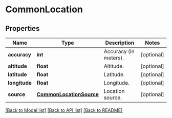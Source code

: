 # CommonLocation

## Properties
Name | Type | Description | Notes
------------ | ------------- | ------------- | -------------
**accuracy** | **int** | Accuracy (in meters). | [optional] 
**altitude** | **float** | Altitude. | [optional] 
**latitude** | **float** | Latitude. | [optional] 
**longitude** | **float** | Longitude. | [optional] 
**source** | [**CommonLocationSource**](CommonLocationSource.md) | Location source. | [optional] 

[[Back to Model list]](../README.md#documentation-for-models) [[Back to API list]](../README.md#documentation-for-api-endpoints) [[Back to README]](../README.md)


